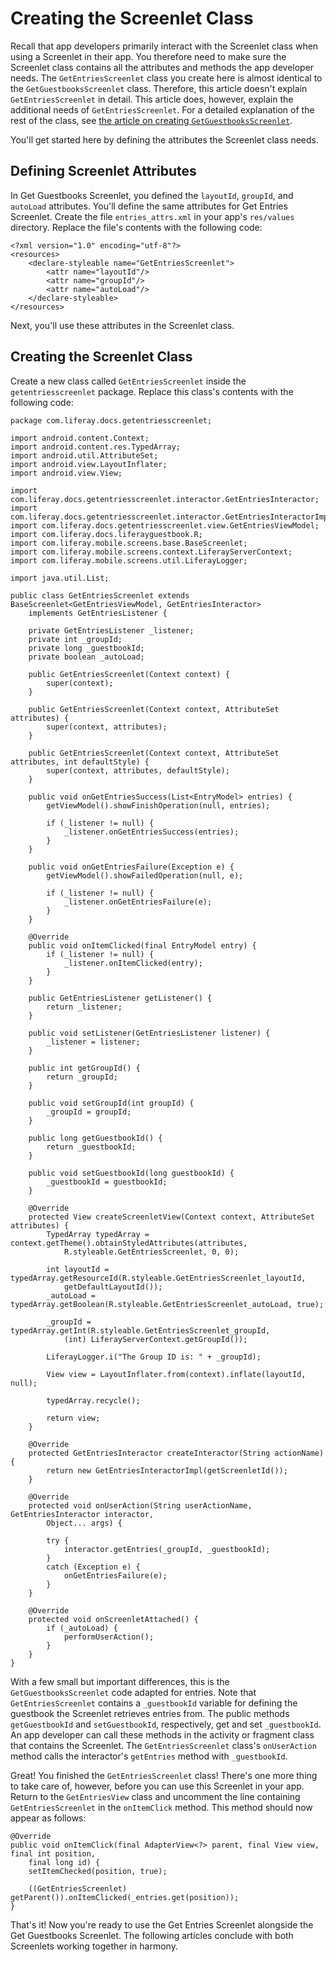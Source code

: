 # Creating the Screenlet Class [](id=creating-the-screenlet-class-0)

Recall that app developers primarily interact with the Screenlet class when 
using a Screenlet in their app. You therefore need to make sure the Screenlet 
class contains all the attributes and methods the app developer needs. The 
`GetEntriesScreenlet` class you create here is almost identical to the 
`GetGuestbooksScreenlet` class. Therefore, this article doesn't explain 
`GetEntriesScreenlet` in detail. This article does, however, explain the 
additional needs of `GetEntriesScreenlet`. For a detailed explanation of the 
rest of the class, see 
[the article on creating `GetGuestbooksScreenlet`](/develop/learning-paths/mobile/-/knowledge_base/6-2/creating-the-screenlet-class). 

You'll get started here by defining the attributes the Screenlet class needs. 

## Defining Screenlet Attributes [](id=defining-screenlet-attributes)

In Get Guestbooks Screenlet, you defined the `layoutId`, `groupId`, and 
`autoLoad` attributes. You'll define the same attributes for Get Entries 
Screenlet. Create the file `entries_attrs.xml` in your app's `res/values` 
directory. Replace the file's contents with the following code:

    <?xml version="1.0" encoding="utf-8"?>
    <resources>
        <declare-styleable name="GetEntriesScreenlet">
            <attr name="layoutId"/>
            <attr name="groupId"/>
            <attr name="autoLoad"/>
        </declare-styleable>
    </resources>

Next, you'll use these attributes in the Screenlet class.

## Creating the Screenlet Class [](id=creating-the-screenlet-class)

Create a new class called `GetEntriesScreenlet` inside the `getentriesscreenlet` 
package. Replace this class's contents with the following code:

    package com.liferay.docs.getentriesscreenlet;

    import android.content.Context;
    import android.content.res.TypedArray;
    import android.util.AttributeSet;
    import android.view.LayoutInflater;
    import android.view.View;

    import com.liferay.docs.getentriesscreenlet.interactor.GetEntriesInteractor;
    import com.liferay.docs.getentriesscreenlet.interactor.GetEntriesInteractorImpl;
    import com.liferay.docs.getentriesscreenlet.view.GetEntriesViewModel;
    import com.liferay.docs.liferayguestbook.R;
    import com.liferay.mobile.screens.base.BaseScreenlet;
    import com.liferay.mobile.screens.context.LiferayServerContext;
    import com.liferay.mobile.screens.util.LiferayLogger;

    import java.util.List;

    public class GetEntriesScreenlet extends BaseScreenlet<GetEntriesViewModel, GetEntriesInteractor>
        implements GetEntriesListener {

        private GetEntriesListener _listener;
        private int _groupId;
        private long _guestbookId;
        private boolean _autoLoad;

        public GetEntriesScreenlet(Context context) {
            super(context);
        }

        public GetEntriesScreenlet(Context context, AttributeSet attributes) {
            super(context, attributes);
        }

        public GetEntriesScreenlet(Context context, AttributeSet attributes, int defaultStyle) {
            super(context, attributes, defaultStyle);
        }

        public void onGetEntriesSuccess(List<EntryModel> entries) {
            getViewModel().showFinishOperation(null, entries);

            if (_listener != null) {
                _listener.onGetEntriesSuccess(entries);
            }
        }

        public void onGetEntriesFailure(Exception e) {
            getViewModel().showFailedOperation(null, e);

            if (_listener != null) {
                _listener.onGetEntriesFailure(e);
            }
        }

        @Override
        public void onItemClicked(final EntryModel entry) {
            if (_listener != null) {
                _listener.onItemClicked(entry);
            }
        }

        public GetEntriesListener getListener() {
            return _listener;
        }

        public void setListener(GetEntriesListener listener) {
            _listener = listener;
        }

        public int getGroupId() {
            return _groupId;
        }

        public void setGroupId(int groupId) {
            _groupId = groupId;
        }

        public long getGuestbookId() {
            return _guestbookId;
        }

        public void setGuestbookId(long guestbookId) {
            _guestbookId = guestbookId;
        }

        @Override
        protected View createScreenletView(Context context, AttributeSet attributes) {
            TypedArray typedArray = context.getTheme().obtainStyledAttributes(attributes, 
                R.styleable.GetEntriesScreenlet, 0, 0);

            int layoutId = typedArray.getResourceId(R.styleable.GetEntriesScreenlet_layoutId, 
                getDefaultLayoutId());
            _autoLoad = typedArray.getBoolean(R.styleable.GetEntriesScreenlet_autoLoad, true);

            _groupId = typedArray.getInt(R.styleable.GetEntriesScreenlet_groupId,
                (int) LiferayServerContext.getGroupId());

            LiferayLogger.i("The Group ID is: " + _groupId);

            View view = LayoutInflater.from(context).inflate(layoutId, null);

            typedArray.recycle();

            return view;
        }

        @Override
        protected GetEntriesInteractor createInteractor(String actionName) {
            return new GetEntriesInteractorImpl(getScreenletId());
        }

        @Override
        protected void onUserAction(String userActionName, GetEntriesInteractor interactor, 
            Object... args) {

            try {
                interactor.getEntries(_groupId, _guestbookId);
            }
            catch (Exception e) {
                onGetEntriesFailure(e);
            }
        }

        @Override
        protected void onScreenletAttached() {
            if (_autoLoad) {
                performUserAction();
            }
        }
    }

With a few small but important differences, this is the `GetGuestbooksScreenlet` 
code adapted for entries. Note that `GetEntriesScreenlet` contains a 
`_guestbookId` variable for defining the guestbook the Screenlet retrieves 
entries from. The public methods `getGuestbookId` and `setGuestbookId`, 
respectively, get and set `_guestbookId`. An app developer can call these 
methods in the activity or fragment class that contains the Screenlet. The 
`GetEntriesScreenlet` class's `onUserAction` method calls the interactor's 
`getEntries` method with `_guestbookId`. 

Great! You finished the `GetEntriesScreenlet` class! There's one more thing to 
take care of, however, before you can use this Screenlet in your app. Return to 
the `GetEntriesView` class and uncomment the line containing 
`GetEntriesScreenlet` in the `onItemClick` method. This method should now appear 
as follows:

    @Override
    public void onItemClick(final AdapterView<?> parent, final View view, final int position, 
        final long id) {
        setItemChecked(position, true);

        ((GetEntriesScreenlet) getParent()).onItemClicked(_entries.get(position));
    }

That's it! Now you're ready to use the Get Entries Screenlet alongside the Get 
Guestbooks Screenlet. The following articles conclude with both Screenlets 
working together in harmony. 
